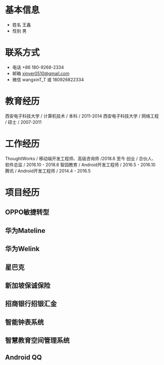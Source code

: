 
# 基本信息
- 姓名 王鑫
- 性别 男

# 联系方式
- 电话 +86 180-9268-2334
- 邮箱 xinyer0510@gmail.com
- 微信 wangxinT_T  或 180926822334

# 教育经历
西安电子科技大学 / 计算机技术 / 本科 / 2011-2014
西安电子科技大学 / 网络工程 / 硕士 / 2007-2011

# 工作经历
ThoughtWorks / 移动端开发工程师、高级咨询师 /2018.6 至今
创业 / 合伙人、软件总监 / 2016.10 - 2018.6
智园教育 / Android开发工程师 / 2016.5 - 2016.10
腾讯 / Android开发工程师 / 2014.4 - 2016.5

# 项目经历

## OPPO敏捷转型

## 华为Mateline

## 华为Welink

## 星巴克

## 新加坡保诚保险

## 招商银行招银汇金

## 智能钟表系统

## 智慧教育空间管理系统

## Android QQ


